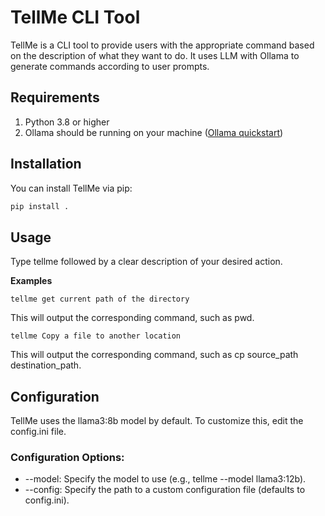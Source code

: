 # TellMe CLI Tool

TellMe is a CLI tool to provide users with the appropriate command based on the description of what they want to do. It uses LLM with Ollama to generate commands according to user prompts.

## Requirements  
   1. Python 3.8 or higher
   2. Ollama should be running on your machine ([Ollama quickstart](https://github.com/ollama/ollama/blob/main/README.md#quickstart))


## Installation

You can install TellMe via pip:

```bash
pip install .
```
## Usage
  Type tellme followed by a clear description of your desired action.
  
  **Examples**
```
tellme get current path of the directory
```
This will output the corresponding command, such as pwd.
```
tellme Copy a file to another location
```
This will output the corresponding command, such as cp source_path destination_path.

## Configuration
TellMe uses the llama3:8b model by default. To customize this, edit the config.ini file.

### Configuration Options:
- --model: Specify the model to use (e.g., tellme --model llama3:12b).
- --config: Specify the path to a custom configuration file (defaults to config.ini).

